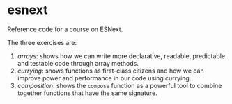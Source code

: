 # esnext

Reference code for a course on ESNext.

The three exercises are:

1. _arrays_: shows how we can write more declarative, readable, predictable and testable code through array methods.
2. _currying_: shows functions as first-class citizens and how we can improve power and performance in our code using currying.
3. _composition_: shows the `compose` function as a powerful tool to combine together functions that have the same signature.

